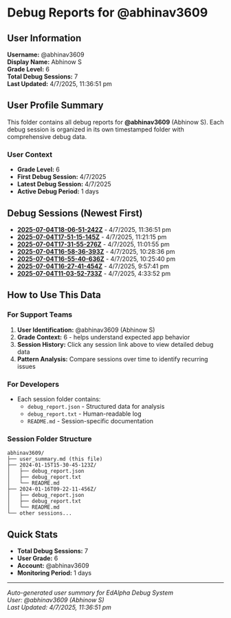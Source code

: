 # Debug Reports for @abhinav3609

## User Information

**Username:** @abhinav3609  
**Display Name:** Abhinow S  
**Grade Level:** 6  
**Total Debug Sessions:** 7  
**Last Updated:** 4/7/2025, 11:36:51 pm

## User Profile Summary

This folder contains all debug reports for **@abhinav3609** (Abhinow S). Each debug session is organized in its own timestamped folder with comprehensive debug data.

### User Context
- **Grade Level:** 6
- **First Debug Session:** 4/7/2025
- **Latest Debug Session:** 4/7/2025
- **Active Debug Period:** 1 days

## Debug Sessions (Newest First)

- **[2025-07-04T18-06-51-242Z](2025-07-04T18-06-51-242Z/)** - 4/7/2025, 11:36:51 pm
- **[2025-07-04T17-51-15-145Z](2025-07-04T17-51-15-145Z/)** - 4/7/2025, 11:21:15 pm
- **[2025-07-04T17-31-55-276Z](2025-07-04T17-31-55-276Z/)** - 4/7/2025, 11:01:55 pm
- **[2025-07-04T16-58-36-393Z](2025-07-04T16-58-36-393Z/)** - 4/7/2025, 10:28:36 pm
- **[2025-07-04T16-55-40-636Z](2025-07-04T16-55-40-636Z/)** - 4/7/2025, 10:25:40 pm
- **[2025-07-04T16-27-41-454Z](2025-07-04T16-27-41-454Z/)** - 4/7/2025, 9:57:41 pm
- **[2025-07-04T11-03-52-733Z](2025-07-04T11-03-52-733Z/)** - 4/7/2025, 4:33:52 pm

## How to Use This Data

### For Support Teams
1. **User Identification:** @abhinav3609 (Abhinow S)
2. **Grade Context:** 6 - helps understand expected app behavior
3. **Session History:** Click any session link above to view detailed debug data
4. **Pattern Analysis:** Compare sessions over time to identify recurring issues

### For Developers
- Each session folder contains:
  - `debug_report.json` - Structured data for analysis
  - `debug_report.txt` - Human-readable log
  - `README.md` - Session-specific documentation

### Session Folder Structure
```
abhinav3609/
├── user_summary.md (this file)
├── 2024-01-15T15-30-45-123Z/
│   ├── debug_report.json
│   ├── debug_report.txt
│   └── README.md
├── 2024-01-16T09-22-11-456Z/
│   ├── debug_report.json
│   ├── debug_report.txt
│   └── README.md
└── other sessions...
```

## Quick Stats

- **Total Debug Sessions:** 7
- **User Grade:** 6
- **Account:** @abhinav3609
- **Monitoring Period:** 1 days

---
*Auto-generated user summary for EdAlpha Debug System*  
*User: @abhinav3609 (Abhinow S)*  
*Last Updated: 4/7/2025, 11:36:51 pm*